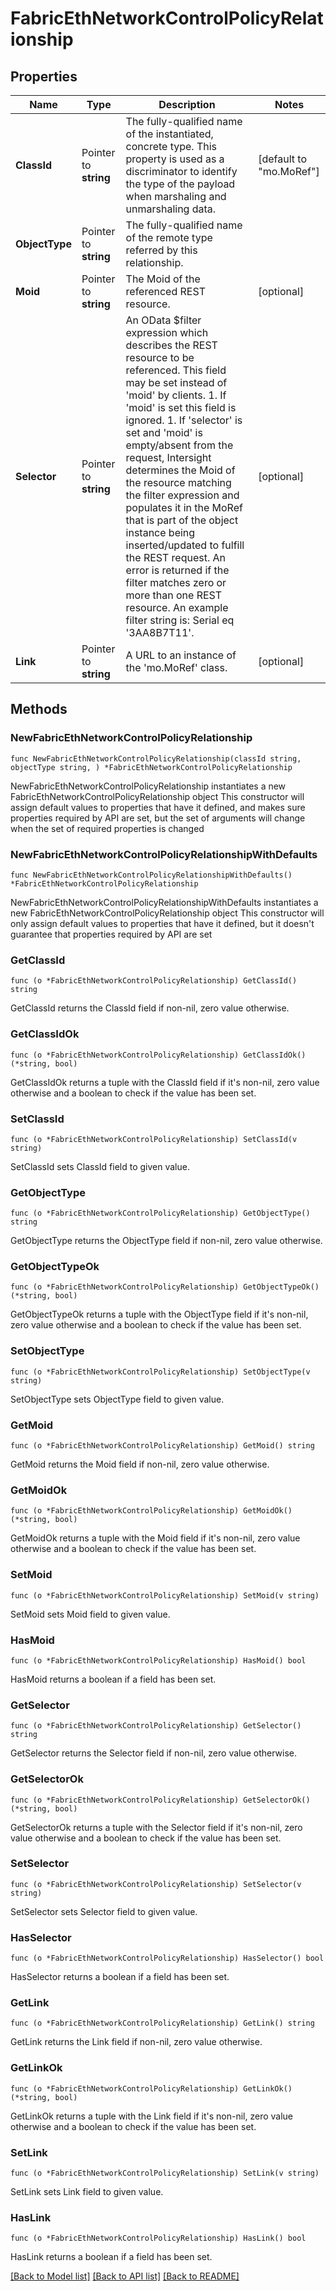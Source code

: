 # FabricEthNetworkControlPolicyRelationship

## Properties

Name | Type | Description | Notes
------------ | ------------- | ------------- | -------------
**ClassId** | Pointer to **string** | The fully-qualified name of the instantiated, concrete type. This property is used as a discriminator to identify the type of the payload when marshaling and unmarshaling data. | [default to "mo.MoRef"]
**ObjectType** | Pointer to **string** | The fully-qualified name of the remote type referred by this relationship. | 
**Moid** | Pointer to **string** | The Moid of the referenced REST resource. | [optional] 
**Selector** | Pointer to **string** | An OData $filter expression which describes the REST resource to be referenced. This field may be set instead of &#39;moid&#39; by clients. 1. If &#39;moid&#39; is set this field is ignored. 1. If &#39;selector&#39; is set and &#39;moid&#39; is empty/absent from the request, Intersight determines the Moid of the resource matching the filter expression and populates it in the MoRef that is part of the object instance being inserted/updated to fulfill the REST request. An error is returned if the filter matches zero or more than one REST resource. An example filter string is: Serial eq &#39;3AA8B7T11&#39;. | [optional] 
**Link** | Pointer to **string** | A URL to an instance of the &#39;mo.MoRef&#39; class. | [optional] 

## Methods

### NewFabricEthNetworkControlPolicyRelationship

`func NewFabricEthNetworkControlPolicyRelationship(classId string, objectType string, ) *FabricEthNetworkControlPolicyRelationship`

NewFabricEthNetworkControlPolicyRelationship instantiates a new FabricEthNetworkControlPolicyRelationship object
This constructor will assign default values to properties that have it defined,
and makes sure properties required by API are set, but the set of arguments
will change when the set of required properties is changed

### NewFabricEthNetworkControlPolicyRelationshipWithDefaults

`func NewFabricEthNetworkControlPolicyRelationshipWithDefaults() *FabricEthNetworkControlPolicyRelationship`

NewFabricEthNetworkControlPolicyRelationshipWithDefaults instantiates a new FabricEthNetworkControlPolicyRelationship object
This constructor will only assign default values to properties that have it defined,
but it doesn't guarantee that properties required by API are set

### GetClassId

`func (o *FabricEthNetworkControlPolicyRelationship) GetClassId() string`

GetClassId returns the ClassId field if non-nil, zero value otherwise.

### GetClassIdOk

`func (o *FabricEthNetworkControlPolicyRelationship) GetClassIdOk() (*string, bool)`

GetClassIdOk returns a tuple with the ClassId field if it's non-nil, zero value otherwise
and a boolean to check if the value has been set.

### SetClassId

`func (o *FabricEthNetworkControlPolicyRelationship) SetClassId(v string)`

SetClassId sets ClassId field to given value.


### GetObjectType

`func (o *FabricEthNetworkControlPolicyRelationship) GetObjectType() string`

GetObjectType returns the ObjectType field if non-nil, zero value otherwise.

### GetObjectTypeOk

`func (o *FabricEthNetworkControlPolicyRelationship) GetObjectTypeOk() (*string, bool)`

GetObjectTypeOk returns a tuple with the ObjectType field if it's non-nil, zero value otherwise
and a boolean to check if the value has been set.

### SetObjectType

`func (o *FabricEthNetworkControlPolicyRelationship) SetObjectType(v string)`

SetObjectType sets ObjectType field to given value.


### GetMoid

`func (o *FabricEthNetworkControlPolicyRelationship) GetMoid() string`

GetMoid returns the Moid field if non-nil, zero value otherwise.

### GetMoidOk

`func (o *FabricEthNetworkControlPolicyRelationship) GetMoidOk() (*string, bool)`

GetMoidOk returns a tuple with the Moid field if it's non-nil, zero value otherwise
and a boolean to check if the value has been set.

### SetMoid

`func (o *FabricEthNetworkControlPolicyRelationship) SetMoid(v string)`

SetMoid sets Moid field to given value.

### HasMoid

`func (o *FabricEthNetworkControlPolicyRelationship) HasMoid() bool`

HasMoid returns a boolean if a field has been set.

### GetSelector

`func (o *FabricEthNetworkControlPolicyRelationship) GetSelector() string`

GetSelector returns the Selector field if non-nil, zero value otherwise.

### GetSelectorOk

`func (o *FabricEthNetworkControlPolicyRelationship) GetSelectorOk() (*string, bool)`

GetSelectorOk returns a tuple with the Selector field if it's non-nil, zero value otherwise
and a boolean to check if the value has been set.

### SetSelector

`func (o *FabricEthNetworkControlPolicyRelationship) SetSelector(v string)`

SetSelector sets Selector field to given value.

### HasSelector

`func (o *FabricEthNetworkControlPolicyRelationship) HasSelector() bool`

HasSelector returns a boolean if a field has been set.

### GetLink

`func (o *FabricEthNetworkControlPolicyRelationship) GetLink() string`

GetLink returns the Link field if non-nil, zero value otherwise.

### GetLinkOk

`func (o *FabricEthNetworkControlPolicyRelationship) GetLinkOk() (*string, bool)`

GetLinkOk returns a tuple with the Link field if it's non-nil, zero value otherwise
and a boolean to check if the value has been set.

### SetLink

`func (o *FabricEthNetworkControlPolicyRelationship) SetLink(v string)`

SetLink sets Link field to given value.

### HasLink

`func (o *FabricEthNetworkControlPolicyRelationship) HasLink() bool`

HasLink returns a boolean if a field has been set.


[[Back to Model list]](../README.md#documentation-for-models) [[Back to API list]](../README.md#documentation-for-api-endpoints) [[Back to README]](../README.md)


